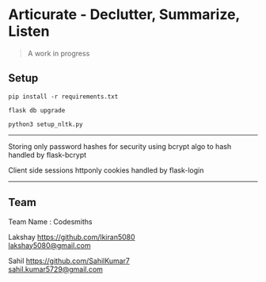 # Articurate - Declutter, Summarize, Listen

> A work in progress

## Setup

```
pip install -r requirements.txt

flask db upgrade

python3 setup_nltk.py
```

---

Storing only password hashes for security
using bcrypt algo to hash
handled by flask-bcrypt

Client side sessions
httponly cookies
handled by flask-login

---

## Team

Team Name : Codesmiths

Lakshay
https://github.com/lkiran5080  
lakshay5080@gmail.com

Sahil
https://github.com/SahilKumar7  
sahil.kumar5729@gmail.com
